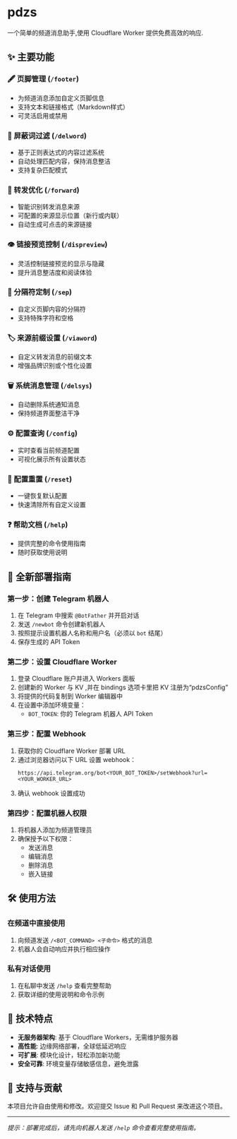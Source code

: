 # pdzs
一个简单的频道消息助手,使用 Cloudflare Worker 提供免费高效的响应.

## ✨ 主要功能

### 🖋️ 页脚管理 (`/footer`)
- 为频道消息添加自定义页脚信息
- 支持文本和链接格式（Markdown样式）
- 可灵活启用或禁用

### 🚫 屏蔽词过滤 (`/delword`)
- 基于正则表达式的内容过滤系统
- 自动处理匹配内容，保持消息整洁
- 支持复杂匹配模式

### 🔄 转发优化 (`/forward`)
- 智能识别转发消息来源
- 可配置的来源显示位置（新行或内联）
- 自动生成可点击的来源链接

### 👁️ 链接预览控制 (`/dispreview`)
- 灵活控制链接预览的显示与隐藏
- 提升消息整洁度和阅读体验

### 📏 分隔符定制 (`/sep`)
- 自定义页脚内容的分隔符
- 支持特殊字符和空格

### 🏷️ 来源前缀设置 (`/viaword`)
- 自定义转发消息的前缀文本
- 增强品牌识别或个性化设置

### 🗑️ 系统消息管理 (`/delsys`)
- 自动删除系统通知消息
- 保持频道界面整洁干净

### ⚙️ 配置查询 (`/config`)
- 实时查看当前频道配置
- 可视化展示所有设置状态

### 🔄 配置重置 (`/reset`)
- 一键恢复默认配置
- 快速清除所有自定义设置

### ❓ 帮助文档 (`/help`)
- 提供完整的命令使用指南
- 随时获取使用说明

## 🚀 全新部署指南

### 第一步：创建 Telegram 机器人
1. 在 Telegram 中搜索 `@BotFather` 并开启对话
2. 发送 `/newbot` 命令创建新机器人
3. 按照提示设置机器人名称和用户名（必须以 `bot` 结尾）
4. 保存生成的 API Token

### 第二步：设置 Cloudflare Worker
1. 登录 Cloudflare 账户并进入 Workers 面板
2. 创建新的 Worker 与 KV ,并在 bindings 选项卡里把 KV 注册为“pdzsConfig”
3. 将提供的代码复制到 Worker 编辑器中
4. 在设置中添加环境变量：
   - `BOT_TOKEN`: 你的 Telegram 机器人 API Token

### 第三步：配置 Webhook
1. 获取你的 Cloudflare Worker 部署 URL
2. 通过浏览器访问以下 URL 设置 webhook：
   ```
   https://api.telegram.org/bot<YOUR_BOT_TOKEN>/setWebhook?url=<YOUR_WORKER_URL>
   ```
3. 确认 webhook 设置成功

### 第四步：配置机器人权限
1. 将机器人添加为频道管理员
2. 确保授予以下权限：
   - 发送消息
   - 编辑消息
   - 删除消息
   - 嵌入链接

## 🛠️ 使用方法

### 在频道中直接使用
1. 向频道发送 `/<BOT_COMMAND> <子命令>` 格式的消息
2. 机器人会自动响应并执行相应操作

### 私有对话使用
1. 在私聊中发送 `/help` 查看完整帮助
2. 获取详细的使用说明和命令示例

## 🌟 技术特点

- **无服务器架构**: 基于 Cloudflare Workers，无需维护服务器
- **高性能**: 边缘网络部署，全球低延迟响应
- **可扩展**: 模块化设计，轻松添加新功能
- **安全可靠**: 环境变量存储敏感信息，避免泄露


## 🤝 支持与贡献

本项目允许自由使用和修改。欢迎提交 Issue 和 Pull Request 来改进这个项目。

---

*提示：部署完成后，请先向机器人发送 `/help` 命令查看完整使用指南。*
